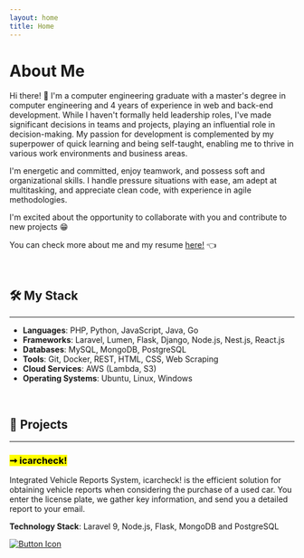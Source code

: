 ```yaml
---
layout: home
title: Home
---
```


# About Me

Hi there! 👋 I'm a computer engineering graduate with a master's degree in computer engineering and 4 years of experience in web and back-end development. While I haven't formally held leadership roles, I've made significant decisions in teams and projects, playing an influential role in decision-making. My passion for development is complemented by my superpower of quick learning and being self-taught, enabling me to thrive in various work environments and business areas. 

I'm energetic and committed, enjoy teamwork, and possess soft and organizational skills. I handle pressure situations with ease, am adept at multitasking, and appreciate clean code, with experience in agile methodologies. 

I'm excited about the opportunity to collaborate with you and contribute to new projects 😁

You can check more about me and my resume [here!](/resume) 👈

<br>

## 🛠️ My Stack

---

* <strong>Languages</strong>: PHP, Python, JavaScript, Java, Go
* <strong>Frameworks</strong>: Laravel, Lumen, Flask, Django, Node.js, Nest.js, React.js
* <strong>Databases</strong>: MySQL, MongoDB, PostgreSQL
* <strong>Tools</strong>: Git, Docker, REST, HTML, CSS, Web Scraping
* <strong>Cloud Services</strong>: AWS (Lambda, S3)
* <strong>Operating Systems</strong>: Ubuntu, Linux, Windows

<br>

## 🚀 Projects

---

### <mark>➞ icarcheck!</mark>

Integrated Vehicle Reports System, icarcheck! is the efficient solution for obtaining vehicle reports when considering the purchase of a used car. You enter the license plate, we gather key information, and send you a detailed report to your email.

<strong>Technology Stack</strong>: Laravel 9, Node.js, Flask, MongoDB and PostgreSQL

[![Button Icon]](icarcheck)


<!-- {% include archive.html %} -->

<!---------------------------------------------------------------------------->

[icarcheck]: https://www.icarcheck.cl
[Button Icon]: https://img.shields.io/badge/Find_out_more-999999?style=for-the-badge&logoColor=white&logo=googlechrome
